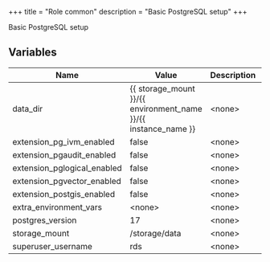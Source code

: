 +++
title = "Role common"
description = "Basic PostgreSQL setup"
+++

Basic PostgreSQL setup

## Variables

| Name | Value | Description | Required |
| ---- | ----- | ----------- | -------- |
| data_dir | {{ storage_mount }}/{{ environment_name }}/{{ instance_name }} | &lt;none&gt; | false  |
| extension_pg_ivm_enabled | false | &lt;none&gt; | false  |
| extension_pgaudit_enabled | false | &lt;none&gt; | false  |
| extension_pglogical_enabled | false | &lt;none&gt; | false  |
| extension_pgvector_enabled | false | &lt;none&gt; | false  |
| extension_postgis_enabled | false | &lt;none&gt; | false  |
| extra_environment_vars | &lt;none&gt; | &lt;none&gt; | false  |
| postgres_version | 17 | &lt;none&gt; | false  |
| storage_mount | /storage/data | &lt;none&gt; | false  |
| superuser_username | rds | &lt;none&gt; | false  |